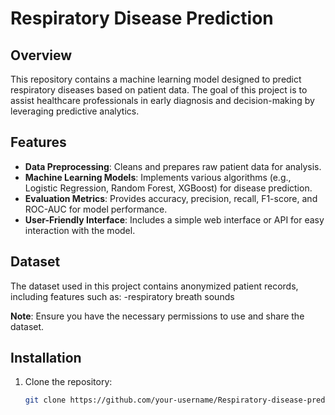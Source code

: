# Respiratory Disease Prediction

## Overview
This repository contains a machine learning model designed to predict respiratory diseases based on patient data. The goal of this project is to assist healthcare professionals in early diagnosis and decision-making by leveraging predictive analytics.

## Features
- **Data Preprocessing**: Cleans and prepares raw patient data for analysis.
- **Machine Learning Models**: Implements various algorithms (e.g., Logistic Regression, Random Forest, XGBoost) for disease prediction.
- **Evaluation Metrics**: Provides accuracy, precision, recall, F1-score, and ROC-AUC for model performance.
- **User-Friendly Interface**: Includes a simple web interface or API for easy interaction with the model.

## Dataset
The dataset used in this project contains anonymized patient records, including features such as:
-respiratory breath sounds

**Note**: Ensure you have the necessary permissions to use and share the dataset.

## Installation
1. Clone the repository:
   ```bash
   git clone https://github.com/your-username/Respiratory-disease-prediction.git

